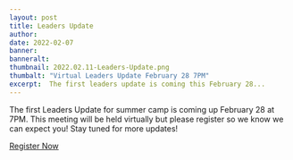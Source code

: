```yaml
---
layout: post
title: Leaders Update
author:
date: 2022-02-07
banner:
banneralt:
thumbnail: 2022.02.11-Leaders-Update.png
thumbalt: "Virtual Leaders Update February 28 7PM"
excerpt:  The first leaders update is coming this February 28...
---
```


The first Leaders Update for summer camp is coming up February 28 at 7PM. This meeting will be held virtually but please register so we know we can expect you! Stay tuned for more updates!

<div class="text-center"><a href="https://colbsa.zoom.us/webinar/register/WN_tphNX5TOQt6lO1wLbOLUOw" class="btn btn-primary m-3">Register Now</a></div>
